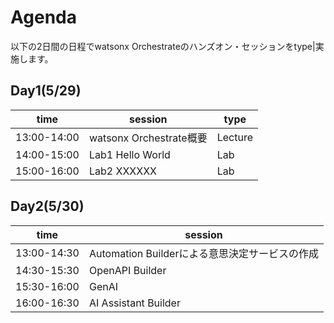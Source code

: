 # Agenda

以下の2日間の日程でwatsonx Orchestrateのハンズオン・セッションをtype|実施します。

## Day1(5/29)
|time|session|type|
|-------|----|----|
|13:00-14:00|watsonx Orchestrate概要|Lecture|
|14:00-15:00|Lab1 Hello World|Lab|
|15:00-16:00|Lab2 XXXXXX|Lab|


## Day2(5/30)
|time|session|
|-------|----|
|13:00-14:30|Automation Builderによる意思決定サービスの作成|
|14:30-15:30|OpenAPI Builder|
|15:30-16:00|GenAI|
|16:00-16:30|AI Assistant Builder|
